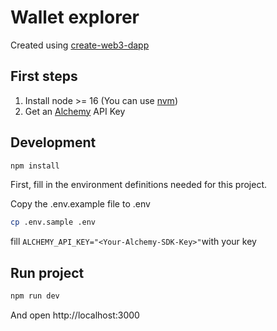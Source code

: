 # Wallet explorer

Created using [create-web3-dapp](https://github.com/alchemyplatform/create-web3-dapp)

## First steps

1. Install node >= 16 (You can use [nvm](https://github.com/nvm-sh/nvm))
2. Get an [Alchemy](https://www.alchemy.com) API Key

## Development

```bash
npm install
```

First, fill in the environment definitions needed for this project.

Copy the .env.example file to .env

```bash
cp .env.sample .env
```

fill `ALCHEMY_API_KEY="<Your-Alchemy-SDK-Key>"`with your key

## Run project

```bash
npm run dev
```

And open http://localhost:3000
